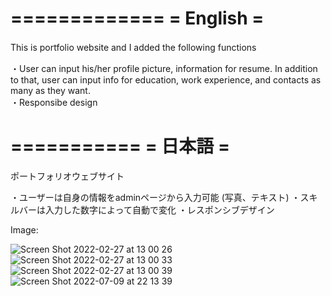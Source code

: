 =============
=  English  =
=============

This is portfolio website and I added the following functions　　

・User can input his/her profile picture, information for resume. In addition to that, user can input info for education, 
  work experience, and contacts as many as they want.<br>
・Responsibe design<br>


===========
=  日本語  =
===========

ポートフォリオウェブサイト

・ユーザーは自身の情報をadminページから入力可能 (写真、テキスト)
・スキルバーは入力した数字によって自動で変化
・レスポンシブデザイン


Image:

![Screen Shot 2022-02-27 at 13 00 26](https://user-images.githubusercontent.com/91435300/163630165-4e523207-0a1f-421c-b240-58b046fa39f1.PNG)
![Screen Shot 2022-02-27 at 13 00 33](https://user-images.githubusercontent.com/91435300/163630169-840ae23e-52f5-4572-a151-2d65449816b3.PNG)
![Screen Shot 2022-02-27 at 13 00 39](https://user-images.githubusercontent.com/91435300/163630171-d102af70-f027-4ff7-9ef1-ddc27b31471d.PNG)
![Screen Shot 2022-07-09 at 22 13 39](https://user-images.githubusercontent.com/91435300/178107301-160787ef-02e2-4ad8-bee6-cf20c2b55179.png)
